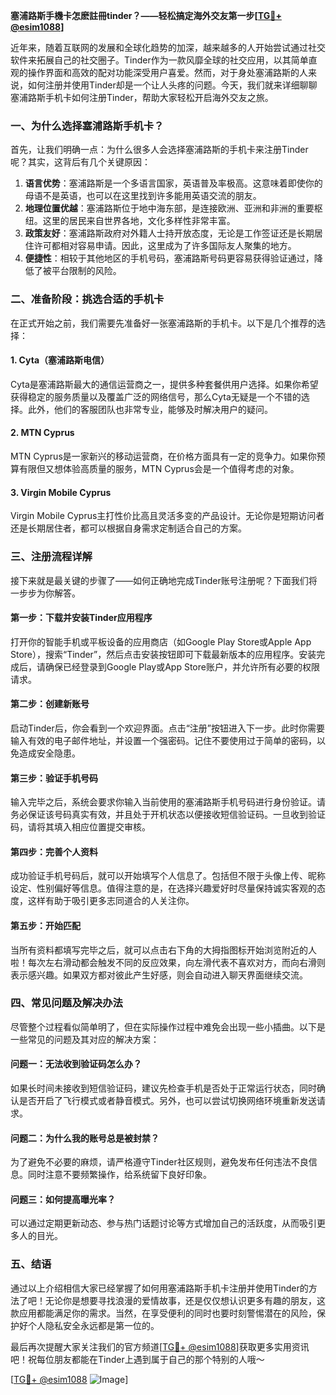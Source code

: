**塞浦路斯手機卡怎麽註冊tinder？——轻松搞定海外交友第一步[[TG💪+ @esim1088](https://t.me/s/esim1088)]**

近年来，随着互联网的发展和全球化趋势的加深，越来越多的人开始尝试通过社交软件来拓展自己的社交圈子。Tinder作为一款风靡全球的社交应用，以其简单直观的操作界面和高效的配对功能深受用户喜爱。然而，对于身处塞浦路斯的人来说，如何注册并使用Tinder却是一个让人头疼的问题。今天，我们就来详细聊聊塞浦路斯手机卡如何注册Tinder，帮助大家轻松开启海外交友之旅。

### 一、为什么选择塞浦路斯手机卡？

首先，让我们明确一点：为什么很多人会选择塞浦路斯的手机卡来注册Tinder呢？其实，这背后有几个关键原因：

1. **语言优势**：塞浦路斯是一个多语言国家，英语普及率极高。这意味着即使你的母语不是英语，也可以在这里找到许多能用英语交流的朋友。
2. **地理位置优越**：塞浦路斯位于地中海东部，是连接欧洲、亚洲和非洲的重要枢纽。这里的居民来自世界各地，文化多样性非常丰富。
3. **政策友好**：塞浦路斯政府对外籍人士持开放态度，无论是工作签证还是长期居住许可都相对容易申请。因此，这里成为了许多国际友人聚集的地方。
4. **便捷性**：相较于其他地区的手机号码，塞浦路斯号码更容易获得验证通过，降低了被平台限制的风险。

### 二、准备阶段：挑选合适的手机卡

在正式开始之前，我们需要先准备好一张塞浦路斯的手机卡。以下是几个推荐的选择：

#### 1. Cyta（塞浦路斯电信）
Cyta是塞浦路斯最大的通信运营商之一，提供多种套餐供用户选择。如果你希望获得稳定的服务质量以及覆盖广泛的网络信号，那么Cyta无疑是一个不错的选择。此外，他们的客服团队也非常专业，能够及时解决用户的疑问。

#### 2. MTN Cyprus
MTN Cyprus是一家新兴的移动运营商，在价格方面具有一定的竞争力。如果你预算有限但又想体验高质量的服务，MTN Cyprus会是一个值得考虑的对象。

#### 3. Virgin Mobile Cyprus
Virgin Mobile Cyprus主打性价比高且灵活多变的产品设计。无论你是短期访问者还是长期居住者，都可以根据自身需求定制适合自己的方案。

### 三、注册流程详解

接下来就是最关键的步骤了——如何正确地完成Tinder账号注册呢？下面我们将一步步为你解答。

#### 第一步：下载并安装Tinder应用程序
打开你的智能手机或平板设备的应用商店（如Google Play Store或Apple App Store），搜索“Tinder”，然后点击安装按钮即可下载最新版本的应用程序。安装完成后，请确保已经登录到Google Play或App Store账户，并允许所有必要的权限请求。

#### 第二步：创建新账号
启动Tinder后，你会看到一个欢迎界面。点击“注册”按钮进入下一步。此时你需要输入有效的电子邮件地址，并设置一个强密码。记住不要使用过于简单的密码，以免造成安全隐患。

#### 第三步：验证手机号码
输入完毕之后，系统会要求你输入当前使用的塞浦路斯手机号码进行身份验证。请务必保证该号码真实有效，并且处于开机状态以便接收短信验证码。一旦收到验证码，请将其填入相应位置提交审核。

#### 第四步：完善个人资料
成功验证手机号码后，就可以开始填写个人信息了。包括但不限于头像上传、昵称设定、性别偏好等信息。值得注意的是，在选择兴趣爱好时尽量保持诚实客观的态度，这样有助于吸引更多志同道合的人关注你。

#### 第五步：开始匹配
当所有资料都填写完毕之后，就可以点击右下角的大拇指图标开始浏览附近的人啦！每次左右滑动都会触发不同的反应效果，向左滑代表不喜欢对方，而向右滑则表示感兴趣。如果双方都对彼此产生好感，则会自动进入聊天界面继续交流。

### 四、常见问题及解决办法

尽管整个过程看似简单明了，但在实际操作过程中难免会出现一些小插曲。以下是一些常见的问题及其对应的解决方案：

#### 问题一：无法收到验证码怎么办？
如果长时间未接收到短信验证码，建议先检查手机是否处于正常运行状态，同时确认是否开启了飞行模式或者静音模式。另外，也可以尝试切换网络环境重新发送请求。

#### 问题二：为什么我的账号总是被封禁？
为了避免不必要的麻烦，请严格遵守Tinder社区规则，避免发布任何违法不良信息。同时注意不要频繁操作，给系统留下良好印象。

#### 问题三：如何提高曝光率？
可以通过定期更新动态、参与热门话题讨论等方式增加自己的活跃度，从而吸引更多人的目光。

### 五、结语

通过以上介绍相信大家已经掌握了如何用塞浦路斯手机卡注册并使用Tinder的方法了吧！无论你是想要寻找浪漫的爱情故事，还是仅仅想认识更多有趣的朋友，这款应用都能满足你的需求。当然，在享受便利的同时也要时刻警惕潜在的风险，保护好个人隐私安全永远都是第一位的。

最后再次提醒大家关注我们的官方频道[[TG💪+ @esim1088](https://t.me/s/esim1088)]获取更多实用资讯吧！祝每位朋友都能在Tinder上遇到属于自己的那个特别的人哦～

[[TG💪+ @esim1088](https://t.me/s/esim1088) ![Image](https://i.postimg.cc/4NQfJmqS/Snipaste-2025-05-13-00-14-12.png)]